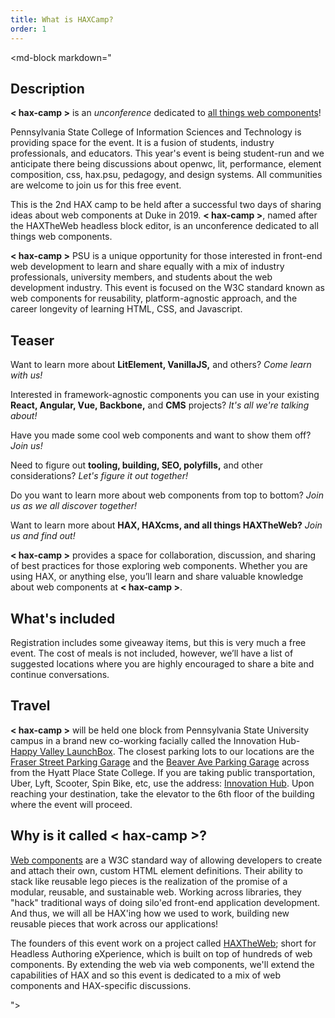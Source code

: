 ```yaml
---
title: What is HAXCamp?
order: 1
---
```


<md-block markdown="
## Description

**< hax-camp >** is an *unconference* dedicated to [all things web components](https://open-wc.org/)!


Pennsylvania State College of Information Sciences and Technology is providing space for the event. It is a fusion of students, industry professionals, and educators. This year's event is being student-run and we anticipate there being discussions about openwc, lit, performance, element composition, css, hax.psu, pedagogy, and design systems. All communities are welcome to join us for this free event. 

This is the 2nd HAX camp to be held after a successful two days of sharing ideas about web components at Duke in 2019. **< hax-camp >**, named after the HAXTheWeb headless block editor, is an unconference dedicated to all things web components.

**< hax-camp >** PSU is a unique opportunity for those interested in front-end web development to learn and share equally with a mix of industry professionals, university members, and students about the web development industry. This event is focused on the W3C standard known as web components for reusability, platform-agnostic approach, and the career longevity of learning HTML, CSS, and Javascript.

## Teaser

Want to learn more about **LitElement, VanillaJS,** and others? *Come learn with us!*

Interested in framework-agnostic components you can use in your existing **React, Angular, Vue, Backbone,** and **CMS** projects? *It's all we're talking about!*

Have you made some cool web components and want to show them off? *Join us!*

Need to figure out **tooling, building, SEO, polyfills,** and other considerations? *Let's figure it out together!*

Do you want to learn more about web components from top to bottom? *Join us as we all discover together!*

Want to learn more about **HAX, HAXcms, and all things HAXTheWeb?** *Join us and find out!*

**< hax-camp >** provides a space for collaboration, discussion, and sharing of best practices for those exploring web components. Whether you are using HAX, or anything else, you’ll learn and share valuable knowledge about web components at **< hax-camp >**.

## What's included

Registration includes some giveaway items, but this is very much a free event. The cost of meals is not included, however, we’ll have a list of suggested locations where you are highly encouraged to share a bite and continue conversations.

## Travel

**< hax-camp >** will be held one block from Pennsylvania State University campus in a brand new co-working facially called the Innovation Hub- [Happy Valley LaunchBox](https://innovationhub.launchbox.psu.edu/). The closest parking lots to our locations are the [Fraser Street Parking Garage](https://www.google.com/maps/place/Fraser+Street+Parking+Garage/@40.7928821,-77.8618564,20z/data=!4m8!1m2!2m1!1sinnovation+hub+parking+garages!3m4!1s0x89cea898df61b223:0xc38cbf94bdf763a1!8m2!3d40.7928821!4d-77.8616338) and the [Beaver Ave Parking Garage](https://www.google.com/maps/place/Beaver+Ave+Parking+Garage/@40.7921306,-77.8616951,20.3z/data=!4m8!1m2!2m1!1sinnovation+hub+parking+garages!3m4!1s0x89cea898f0592745:0xc3dce64a97b95508!8m2!3d40.7921022!4d-77.8614117) across from the Hyatt Place State College. If you are taking public transportation, Uber, Lyft, Scooter, Spin Bike, etc, use the address: [Innovation Hub](https://www.google.com/maps/place/Happy+Valley+LaunchBox+powered+by+PNC+Bank/@40.7922246,-77.8631356,20z/data=!4m5!3m4!1s0x89cea8989e2d42fb:0x71c7fcfc9df97861!8m2!3d40.7922763!4d-77.8628573). Upon reaching your destination, take the elevator to the 6th floor of the building where the event will proceed.

## Why is it called **< hax-camp >**?

[Web components](https://github.com/WICG/webcomponents) are a W3C standard way of allowing developers to create and attach their own, custom HTML element definitions. Their ability to stack like reusable lego pieces is the realization of the promise of a modular, reusable, and sustainable web. Working across libraries, they "hack" traditional ways of doing silo'ed front-end application development. And thus, we will all be HAX'ing how we used to work, building new reusable pieces that work across our applications!

The founders of this event work on a project called [HAXTheWeb](https://haxtheweb.org/); short for Headless Authoring eXperience, which is built on top of hundreds of web components. By extending the web via web components, we'll extend the capabilities of HAX and so this event is dedicated to a mix of web components and HAX-specific discussions.


"></md-block>
